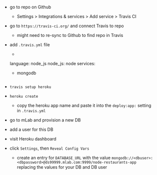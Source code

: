 * go to repo on Github
  * Settings > Integrations & services > Add service > Travis CI
* go to `https://travis-ci.org/` and connect Travis to repo
  * might need to re-sync to Github to find repo in Travis
* add `.travis.yml` file
  * ```
  language: node_js
  node_js: node
  services:
  - mongodb
  ```
* `travis setup heroku`
* `heroku create`
  * copy the heroku app name and paste it into the `deploy:app:` setting in `.travis.yml`

* go to mLab and provision a new DB
* add a user for this DB
* visit Heroku dashboard
* click `Settings`, then `Reveal Config Vars`
  * create an entry for `DATABASE_URL` with the value `mongodb://<dbuser>:<dbpassword>@ds99999.mlab.com:9999/node-restaurants-app` replacing the values for your DB and DB user
